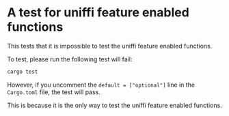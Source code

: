 # A test for uniffi feature enabled functions

This tests that it is impossible to test the uniffi feature enabled functions.

To test, please run the following test will fail:

```sh
cargo test
```

However, if you uncomment the `default = ["optional"]` line in the `Cargo.toml` file, the test will pass.

This is because it is the only way to test the uniffi feature enabled functions.